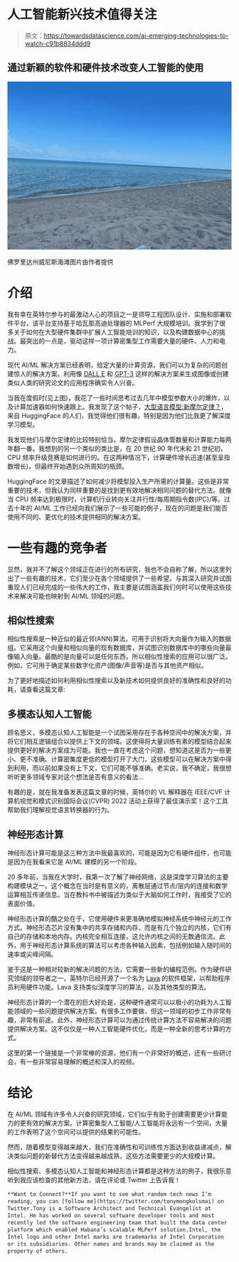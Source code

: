 # 人工智能新兴技术值得关注

> 原文：<https://towardsdatascience.com/ai-emerging-technologies-to-watch-c91b8834ddd9>

## 通过新颖的软件和硬件技术改变人工智能的使用

![](img/efd980ae09f2a618b377886290b4444d.png)

佛罗里达州威尼斯海滩图片由作者提供

# 介绍

我有幸在英特尔参与的最激动人心的项目之一是领导工程团队设计、实施和部署软件平台，该平台支持基于哈瓦那高迪处理器的 MLPerf 大规模培训。我学到了很多关于如何在大型硬件集群中扩展人工智能培训的知识，以及构建数据中心的挑战。最突出的一点是，驱动这样一项计算密集型工作需要大量的硬件、人力和电力。

现代 AI/ML 解决方案已经表明，给定大量的计算资源，我们可以为复杂的问题创建惊人的解决方案。利用像 [DALL E](https://openai.com/dall-e-2/) 和 [GPT-3](https://openai.com/blog/gpt-3-apps/) 这样的解决方案来生成图像或创建类似人类的研究论文的应用程序确实令人兴奋。

当我在度假时(见上图)，我花了一些时间思考过去几年中模型参数大小的爆炸，以及计算加速器如何快速跟上。我发现了这个帖子，[大型语言模型:新摩尔定律？](https://huggingface.co/blog/large-language-models)，来自 HuggingFace 的人们，我觉得他们很有趣，特别是因为他们比我更了解深度学习模型。

我发现他们与摩尔定律的比较特别恰当，摩尔定律假设晶体管数量和计算能力每两年翻一番。我想到的另一个类似的类比是，在 20 世纪 90 年代末和 21 世纪初，CPU 频率升级竞赛是如何进行的。在这两种情况下，计算硬件增长迅速(甚至呈指数增长)，但最终开始遇到众所周知的瓶颈。

HuggingFace 的文章描述了如何减少将模型投入生产所需的计算量。这些是非常重要的技术，但我认为同样重要的是找到更有效地解决相同问题的替代方法。就像当 CPU 频率达到极限时，计算机行业转向关注并行性/每周期指令数(IPC)/等。过去十年的 AI/ML 工作已经向我们展示了一些可能的例子，现在的问题是我们能否使用不同的、更优化的技术提供相同的解决方案。

# 一些有趣的竞争者

显然，我并不了解这个领域正在进行的所有研究，我也不会自称了解，所以这里列出了一些有趣的技术，它们至少在各个领域提供了一些希望。与其深入研究并试图重现人们已经完成的一些伟大的工作，我主要是试图涵盖我们何时可以使用这些技术来解决可能也映射到 AI/ML 领域的问题。

## 相似性搜索

相似性搜索是一种近似的最近邻(ANN)算法，可用于识别将大向量作为输入的数据组。它采用这个向量和相似向量的现有数据库，并试图识别数据库中的哪些向量最像输入向量。最酷的是向量可以是任何东西，所以相似性搜索的应用可以很广泛。例如，它可用于确定某些数字化资产(图像/声音等)是否与其他资产相似。

为了更好地描述如何利用相似性搜索以及新技术如何提供良好的准确性和良好的功耗，请查看这篇文章:

[](https://www.linkedin.com/pulse/power-intel-hardware-billion-scale-similarity-search-mariano-tepper/)  

## 多模态认知人工智能

顾名思义，多模态认知人工智能是一个试图采用存在于各种空间中的解决方案，并将它们相互逻辑组合以提供上下文的领域。这使得将大量训练有素的模型结合起来提供更好的解决方案成为可能。我也一直在考虑这个问题，想知道这是否为一些更小、更不准确、计算密集度更低的模型打开了大门，这些模型可以在解决方案中得到利用，而以前如果没有上下文，它们可能不够准确。老实说，我不确定，我很想听听更多领域专家对这个想法是否有意义的看法…

[](/multimodality-a-new-frontier-in-cognitive-ai-8279d00e3baf)  

有趣的是，就在我准备发表这篇文章的时候，英特尔的 VL 解释器在 IEEE/CVF 计算机视觉和模式识别国际会议(CVPR) 2022 活动上获得了最佳演示奖！这个工具帮助我们理解视觉语言转换器的行为。

[](https://github.com/IntelLabs/VL-InterpreT)  

## 神经形态计算

神经形态计算可能是这三种方法中我最喜欢的，可能是因为它有硬件组件，也可能是因为在我看来它是 AI/ML 建模的另一个阶段。

20 多年前，当我在大学时，我第一次了解了神经网络，这是深度学习算法的主要构建模块之一。这个概念在当时是有意义的，离散层通过节点/层内的连接和数学运算相互传递信息。当在教科书中被描述为类似于大脑如何工作时，我接受了它的表面价值。

神经形态计算的酷之处在于，它使用硬件来更准确地模拟神经系统中神经元的工作方式。神经形态芯片没有集中的共享存储和内存，而是有几个独立的内核，它们有自己的存储和本地内存。内核完全相互连接，这允许内核之间的无数通信流。此外，用于神经形态计算系统的算法可以考虑各种输入因素，包括例如输入随时间的速率或尖峰间隔。

鉴于这是一种相对较新的解决问题的方法，它需要一些新的编程范例。作为硬件研究领域的领导者之一，英特尔已经开源了一个名为 [Lava](https://github.com/lava-nc) 的软件框架，以帮助程序员利用硬件功能。Lava 支持类似深度学习的算法，以及其他类型的算法。

神经形态计算的一个潜在的巨大好处是，这种硬件通常可以以极小的功耗为人工智能领域的一些问题提供解决方案。有很多工作要做，但这一领域的初步工作非常有趣，非常有前途。此外，神经形态计算可以为通过传统计算方法不容易解决的问题提供解决方案。这不仅仅是一种人工智能硬件优化，而是一种全新的思考计算的方式。

这里的第一个链接是一个非常棒的资源，他们有一个非常好的概述，还有一些研讨会，有一些非常容易理解的概述和深入的视频。

[](https://intel-ncl.atlassian.net/wiki/spaces/INRC/overview?homepageId=196610)    

# 结论

在 AI/ML 领域有许多令人兴奋的研究领域，它们似乎有助于创建需要更少计算能力的更有效的解决方案。计算密集型人工智能/人工智能将永远有一个空间，大量的工作表明了这个空间可以提供的结果的可能性。

然而，随着模型变得越来越大，我们在准确性和可训练性方面达到收益递减点，解决类似问题的新替代方法变得越来越成熟，这些方法需要更少的大规模计算。

相似性搜索、多模态认知人工智能和神经形态计算都是这种方法的例子，我很乐意听到我应该检查的其他新方法，请在评论或 Twitter 上告诉我！

```
**Want to Connect?**If you want to see what random tech news I’m reading, you can [follow me](https://twitter.com/tonymongkolsmai) on Twitter.Tony is a Software Architect and Technical Evangelist at Intel. He has worked on several software developer tools and most recently led the software engineering team that built the data center platform which enabled Habana’s scalable MLPerf solution.Intel, the Intel logo and other Intel marks are trademarks of Intel Corporation or its subsidiaries. Other names and brands may be claimed as the property of others.
```